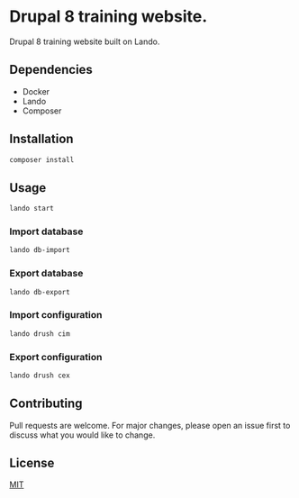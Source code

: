 # Drupal 8 training website.

Drupal 8 training website built on Lando.

## Dependencies
* Docker
* Lando
* Composer

## Installation

```bash
composer install
```

## Usage

```bash
lando start
```

### Import database
```bash
lando db-import
```

### Export database
```bash
lando db-export
```

### Import configuration
```bash
lando drush cim
```

### Export configuration
```bash
lando drush cex
```


## Contributing
Pull requests are welcome. For major changes, please open an issue first to discuss what you would like to change.

## License
[MIT](https://choosealicense.com/licenses/mit/)